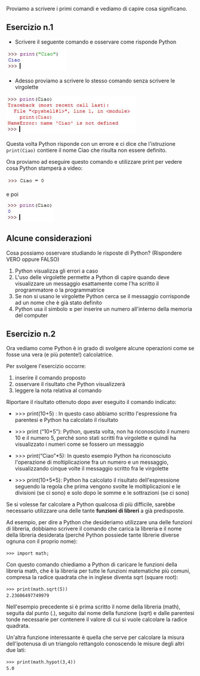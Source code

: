 Proviamo a scrivere i primi comandi e vediamo di capire cosa
significano.

## Esercizio n.1

  - Scrivere il seguente comando e osservare come risponde Python

![Es01\_01.jpg](../files/Es01_01.jpg "../files/Es01_01.jpg")

  - Adesso proviamo a scrivere lo stesso comando senza scrivere le
    virgolette

![Es01\_02.jpg](../files/Es01_02.jpg "../files/Es01_02.jpg")

Questa volta Python risponde con un errore e ci dice che l'istruzione
`print(Ciao)` contiere il nome Ciao che risulta non essere definito.

Ora proviamo ad eseguire questo comando e utilizzare print per vedere
cosa Python stamperà a video:

![Es01\_03.jpg](../files/Es01_03.jpg "../files/Es01_03.jpg")

e poi

![Es01\_04.jpg](../files/Es01_04.jpg "../files/Es01_04.jpg")

## Alcune considerazioni

Cosa possiamo osservare studiando le risposte di Python? (Rispondere
VERO oppure FALSO)

1.  Python visualizza gli errori a caso
2.  L'uso delle virgolette permette a Python di capire quando deve
    visualizzare un messaggio esattamente come l'ha scritto il
    programmatore o la programmatrice
3.  Se non si usano le virgolette Python cerca se il messaggio
    corrisponde ad un nome che è già stato definito
4.  Python usa il simbolo **=** per inserire un numero all'interno della
    memoria del computer

## Esercizio n.2

Ora vediamo come Python è in grado di svolgere alcune operazioni come se
fosse una vera (e più potente\!) calcolatrice.

Per svolgere l'esercizio occorre:

1.  inserire il comando proposto
2.  osservare il risultato che Python visualizzerà
3.  leggere la nota relativa al comando

Riportare il risultato ottenuto dopo aver eseguito il comando indicato:

  - \>\>\> print(10+5) : In questo caso abbiamo scritto l'espressione
    fra parentesi e Python ha calcolato il risultato

<!-- end list -->

  - \>\>\> print (“10+5”): Python, questa volta, non ha riconosciuto il
    numero 10 e il numero 5, perché sono stati scritti fra virgolette e
    quindi ha visualizzato i numeri come se fossero un messaggio

<!-- end list -->

  - \>\>\> print(“Ciao”\*5): In questo esempio Python ha riconosciuto
    l'operazione di moltiplicazione fra un numero e un messaggio,
    visualizzando cinque volte il messaggio scritto fra le virgolette

<!-- end list -->

  - \>\>\> print(10+5\*5): Python ha calcolato il risultato
    dell'espressione seguendo la regola che prima vengono svolte le
    moltiplicazioni e le divisioni (se ci sono) e solo dopo le somme e
    le sottrazioni (se ci sono)

Se si volesse far calcolare a Python qualcosa di più difficile, sarebbe
necessario utilizzare una delle tante **funzioni di libreri** a già
predisposte.

Ad esempio, per dire a Python che desideriamo utilizzare una delle
funzioni di libreria, dobbiamo scrivere il comando che carica la
libreria e il nome della libreria desiderata (perché Python possiede
tante librerie diverse ognuna con il proprio nome):

`>>> import math;`

Con questo comando chiediamo a Python di caricare le funzioni della
libreria math, che è la libreria per tutte le funzioni matematiche più
comuni, compresa la radice quadrata che in inglese diventa sqrt (square
root):

`>>> print(math.sqrt(5))`  
`2.23606497749979`

Nell'esempio precedente si è prima scritto il nome della libreria
(math), seguita dal punto (.), seguito dal nome della funzione (sqrt) e
dalle parentesi tonde necessarie per contenere il valore di cui si vuole
calcolare la radice quadrata.

Un'altra funzione interessante è quella che serve per calcolare la
misura dell'ipotenusa di un triangolo rettangolo conoscendo le misure
degli altri due lati:

`>>> print(math.hypot(3,4))`  
`5.0`
